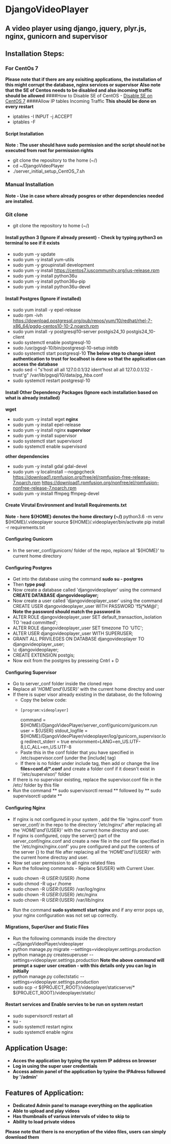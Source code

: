 # DjangoVideoPlayer
## A video player using django, jquery, plyr.js, nginx, gunicorn and supervisor

## Installation Steps:
### For CentOs 7
**Please note that if there are any exisiting applications, the installation of this might corrupt the database, nginx services or supervisor**
**Also note that the SE of Centos needs to be disabled and also incoming traffic should be allowed**
####How to Disable SE of CentOS - [Disable SE on CentOS 7](https://linuxize.com/post/how-to-disable-selinux-on-centos-7/)
####Allow IP tables Incoming Traffic 
**This should be done on every restart**
- iptables -I INPUT -j ACCEPT
- iptables -F
#### Script Installation
**Note : The user should have sudo permission and the script should not be executed from root for permission rights**
- git clone the repository to the home  (~/)
- cd ~/DjangoVideoPlayer
- ./server_initial_setup_CentOS_7.sh

### Manual Installation
**Note - Use in case where already posgres or other dependencies needed are installed.**
### Git clone
- git clone the repository to home (~/)

#### Install python 3 (Ignore if already present) - Check by typing python3 on terminal to see if it exists
- sudo yum -y update 
- sudo yum -y install yum-utils
- sudo yum -y groupinstall development
- sudo yum -y install https://centos7.iuscommunity.org/ius-release.rpm
- sudo yum -y install python36u
- sudo yum -y install python36u-pip
- sudo yum -y install python36u-devel


#### Install Postgres (Ignore if installed) 
- sudo yum install -y epel-release
- sudo rpm -ivh https://download.postgresql.org/pub/repos/yum/10/redhat/rhel-7-x86_64/pgdg-centos10-10-2.noarch.rpm
- sudo yum install -y postgresql10-server postgis24_10 postgis24_10-client
- sudo systemctl enable postgresql-10
- sudo /usr/pgsql-10/bin/postgresql-10-setup initdb
- sudo systemctl start postgresql-10
**The below step to change ident authentication to trust for localhost is done so that the application can access the database**
- sudo sed -i "s'host    all             all             127.0.0.1/32            ident'host    all             all             127.0.0.1/32            - trust'g" /var/lib/pgsql/10/data/pg_hba.conf
- sudo systemctl restart postgresql-10


#### Install Other Dependency Packages (Ignore each installation based on what is already installed)
**wget**
- sudo yum -y install wget
**nginx**
- sudo yum  -y install epel-release
- sudo yum -y install nginx
**supervisor**
- sudo yum -y install supervisor
- sudo systemctl start supervisord
- sudo systemctl enable supervisord

**other dependencies**
- sudo yum -y install gdal gdal-devel 
- sudo yum -y localinstall --nogpgcheck https://download1.rpmfusion.org/free/el/rpmfusion-free-release-7.noarch.rpm https://download1.rpmfusion.org/nonfree/el/rpmfusion-nonfree-release-7.noarch.rpm
- sudo yum -y install ffmpeg ffmpeg-devel


#### Create Virutal Environment and Install Requirements.txt
**Note - here ${HOME} denotes the home directory (~/)**
python3.6 -m venv ${HOME}/.videoplayer
source ${HOME}/.videoplayer/bin/activate
pip install -r requirements.txt


#### Configuring Gunicorn
- In the server_conf/gunicorn/ folder of the repo, replace all '${HOME}' to current home directory

#### Configuring Postgres 
- Get into the database using the command **sudo su - postgres** 
- Then **type psql**
- Now create a database called 'djangovideoplayer' using the command **CREATE DATABASE djangovideoplayer;**
- Now create a user called 'djangovideoplayer_user' using the command CREATE USER djangovideoplayer_user WITH PASSWORD 'f5j*kM@l';
**Note the password should match the password in**
- ALTER ROLE djangovideoplayer_user SET default_transaction_isolation TO 'read committed';
- ALTER ROLE djangovideoplayer_user SET timezone TO 'UTC';
- ALTER USER djangovideoplayer_user WITH SUPERUSER;
- GRANT ALL PRIVILEGES ON DATABASE djangovideoplayer TO djangovideoplayer_user;
- \c djangovideoplayer;
- CREATE EXTENSION postgis;
- Now exit from the postgres by presseing Cntrl + D 


#### Configuring Supervisor
- Go to server_conf folder inside the cloned repo
- Replace all '${HOME}' and '${USER}' with the current home directoy and user
- If there is super visor already existing in the database, do the following
  * Copy the below code:
  *     [program:videoplayer]
	command = ${HOME}/DjangoVideoPlayer/server_conf/gunicorn/gunicorn.run
	user = ${USER}
	stdout_logfile = ${HOME}/DjangoVideoPlayer/videoplayer/log/gunicorn_supervisor.log
	redirect_stderr = true
	enviornment=LANG=en_US.UTF-8,LC_ALL=en_US.UTF-8
  * Paste this in the conf folder that you have specified in /etc/supervisor.conf (under the [include] tag)
  * If there is no folder under include tag, then add or change the line  **files=conf.d/*.conf** and create a folder conf 
    if it doesn't exist in '/etc/supervisor/' folder
- If there is no supervisor existing, replace the supervisor.conf file in the /etc/ folder by this file
- Run the command ** sudo supervisorctl reread **  followed by ** sudo supervisorctl update **

#### Configuring Nginx
- If nginx is not configured in your system , add the file 'nginx.conf' from server_conf/ in the repo to the directory
  '/etc/nginx/' after replacing all the '${HOME}' and '${USER}' with the current home directoy and user.
- If nginx is configured, copy the server{} part of the server_conf/nginx.conf and create a new file in the conf file specified
  in the '/etc/nginx/nginx.conf' you pre configured and put the contens of the server {} to that file after replacing
  all the '${HOME}' and '${USER}' with the current home directoy and user.
- Now set user permission to all nginx related files
- Run the following commands - Replace ${USER} with Current User.
 * sudo chown -R ${USER}:${USER} /home
 * sudo chmod -R ug+r /home
 * sudo chown -R ${USER}:${USER} /var/log/nginx
 * sudo chown -R ${USER}:${USER} /etc/nginx
 * sudo chown -R ${USER}:${USER}  /var/lib/nginx
- Run the command **sudo systemctl start nginx** and if any error pops up, your nginx configuration was not set up correctly.

#### Migrations, SuperUser and Static Files
- Run the following commands inside the directory ~/DjangoVideoPlayer/videoplayer
- python manage.py migrate --settings=videoplayer.settings.production
- python manage.py createsuperuser --settings=videoplayer.settings.production
**Note the above command will prompt a super user creation - with this details only you can log in initially**
- python manage.py collectstatic --settings=videoplayer.settings.production
- sudo scp -r ${PROJECT_ROOT}/videoplayer/staticserve/*  ${PROJECT_ROOT}/videoplayer/static/ 

#### Restart services and Enable servies to be run on system restart
- sudo supervisorctl restart all
- su - 
- sudo systemctl restart nginx
- sudo systemctl enable nginx


## Application Usage:
- **Acces the application by typing the system IP address on browser**
- **Log in using the super user credentials**
- **Access admin panel of the application by typine the IPAdress followed by '/admin'**


## Features of Application:
- **Dedicated Admin panel to manage everything on the application**
- **Able to upload and play videos**
- **Has thumbnails of various intervals of video to skip to**
- **Ability to load private videos**

**Please note that there is no encryption of the video files, users can simply download them**

